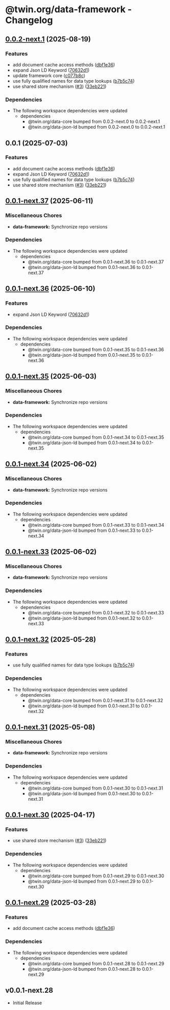 # @twin.org/data-framework - Changelog

## [0.0.2-next.1](https://github.com/twinfoundation/data/compare/data-framework-v0.0.2-next.0...data-framework-v0.0.2-next.1) (2025-08-19)


### Features

* add document cache access methods ([dbf1e36](https://github.com/twinfoundation/data/commit/dbf1e36d176c5f428f8c52628fb5a1ff7a6a174a))
* expand Json LD Keyword ([70632d1](https://github.com/twinfoundation/data/commit/70632d1e11ad85cf3c57e118476b125a673f1681))
* update framework core ([c077b8c](https://github.com/twinfoundation/data/commit/c077b8c07e7ee66b5482254eab6f2a52cd911270))
* use fully qualified names for data type lookups ([b7b5c74](https://github.com/twinfoundation/data/commit/b7b5c746b0180a87baa976f6a7a76cedd53d8ff7))
* use shared store mechanism ([#3](https://github.com/twinfoundation/data/issues/3)) ([33eb221](https://github.com/twinfoundation/data/commit/33eb221ccec2b4a79549c06e9a04225009b93a46))


### Dependencies

* The following workspace dependencies were updated
  * dependencies
    * @twin.org/data-core bumped from 0.0.2-next.0 to 0.0.2-next.1
    * @twin.org/data-json-ld bumped from 0.0.2-next.0 to 0.0.2-next.1

## 0.0.1 (2025-07-03)


### Features

* add document cache access methods ([dbf1e36](https://github.com/twinfoundation/data/commit/dbf1e36d176c5f428f8c52628fb5a1ff7a6a174a))
* expand Json LD Keyword ([70632d1](https://github.com/twinfoundation/data/commit/70632d1e11ad85cf3c57e118476b125a673f1681))
* use fully qualified names for data type lookups ([b7b5c74](https://github.com/twinfoundation/data/commit/b7b5c746b0180a87baa976f6a7a76cedd53d8ff7))
* use shared store mechanism ([#3](https://github.com/twinfoundation/data/issues/3)) ([33eb221](https://github.com/twinfoundation/data/commit/33eb221ccec2b4a79549c06e9a04225009b93a46))

## [0.0.1-next.37](https://github.com/twinfoundation/data/compare/data-framework-v0.0.1-next.36...data-framework-v0.0.1-next.37) (2025-06-11)


### Miscellaneous Chores

* **data-framework:** Synchronize repo versions


### Dependencies

* The following workspace dependencies were updated
  * dependencies
    * @twin.org/data-core bumped from 0.0.1-next.36 to 0.0.1-next.37
    * @twin.org/data-json-ld bumped from 0.0.1-next.36 to 0.0.1-next.37

## [0.0.1-next.36](https://github.com/twinfoundation/data/compare/data-framework-v0.0.1-next.35...data-framework-v0.0.1-next.36) (2025-06-10)


### Features

* expand Json LD Keyword ([70632d1](https://github.com/twinfoundation/data/commit/70632d1e11ad85cf3c57e118476b125a673f1681))


### Dependencies

* The following workspace dependencies were updated
  * dependencies
    * @twin.org/data-core bumped from 0.0.1-next.35 to 0.0.1-next.36
    * @twin.org/data-json-ld bumped from 0.0.1-next.35 to 0.0.1-next.36

## [0.0.1-next.35](https://github.com/twinfoundation/data/compare/data-framework-v0.0.1-next.34...data-framework-v0.0.1-next.35) (2025-06-03)


### Miscellaneous Chores

* **data-framework:** Synchronize repo versions


### Dependencies

* The following workspace dependencies were updated
  * dependencies
    * @twin.org/data-core bumped from 0.0.1-next.34 to 0.0.1-next.35
    * @twin.org/data-json-ld bumped from 0.0.1-next.34 to 0.0.1-next.35

## [0.0.1-next.34](https://github.com/twinfoundation/data/compare/data-framework-v0.0.1-next.33...data-framework-v0.0.1-next.34) (2025-06-02)


### Miscellaneous Chores

* **data-framework:** Synchronize repo versions


### Dependencies

* The following workspace dependencies were updated
  * dependencies
    * @twin.org/data-core bumped from 0.0.1-next.33 to 0.0.1-next.34
    * @twin.org/data-json-ld bumped from 0.0.1-next.33 to 0.0.1-next.34

## [0.0.1-next.33](https://github.com/twinfoundation/data/compare/data-framework-v0.0.1-next.32...data-framework-v0.0.1-next.33) (2025-06-02)


### Miscellaneous Chores

* **data-framework:** Synchronize repo versions


### Dependencies

* The following workspace dependencies were updated
  * dependencies
    * @twin.org/data-core bumped from 0.0.1-next.32 to 0.0.1-next.33
    * @twin.org/data-json-ld bumped from 0.0.1-next.32 to 0.0.1-next.33

## [0.0.1-next.32](https://github.com/twinfoundation/data/compare/data-framework-v0.0.1-next.31...data-framework-v0.0.1-next.32) (2025-05-28)


### Features

* use fully qualified names for data type lookups ([b7b5c74](https://github.com/twinfoundation/data/commit/b7b5c746b0180a87baa976f6a7a76cedd53d8ff7))


### Dependencies

* The following workspace dependencies were updated
  * dependencies
    * @twin.org/data-core bumped from 0.0.1-next.31 to 0.0.1-next.32
    * @twin.org/data-json-ld bumped from 0.0.1-next.31 to 0.0.1-next.32

## [0.0.1-next.31](https://github.com/twinfoundation/data/compare/data-framework-v0.0.1-next.30...data-framework-v0.0.1-next.31) (2025-05-08)


### Miscellaneous Chores

* **data-framework:** Synchronize repo versions


### Dependencies

* The following workspace dependencies were updated
  * dependencies
    * @twin.org/data-core bumped from 0.0.1-next.30 to 0.0.1-next.31
    * @twin.org/data-json-ld bumped from 0.0.1-next.30 to 0.0.1-next.31

## [0.0.1-next.30](https://github.com/twinfoundation/data/compare/data-framework-v0.0.1-next.29...data-framework-v0.0.1-next.30) (2025-04-17)


### Features

* use shared store mechanism ([#3](https://github.com/twinfoundation/data/issues/3)) ([33eb221](https://github.com/twinfoundation/data/commit/33eb221ccec2b4a79549c06e9a04225009b93a46))


### Dependencies

* The following workspace dependencies were updated
  * dependencies
    * @twin.org/data-core bumped from 0.0.1-next.29 to 0.0.1-next.30
    * @twin.org/data-json-ld bumped from 0.0.1-next.29 to 0.0.1-next.30

## [0.0.1-next.29](https://github.com/twinfoundation/data/compare/data-framework-v0.0.1-next.28...data-framework-v0.0.1-next.29) (2025-03-28)


### Features

* add document cache access methods ([dbf1e36](https://github.com/twinfoundation/data/commit/dbf1e36d176c5f428f8c52628fb5a1ff7a6a174a))


### Dependencies

* The following workspace dependencies were updated
  * dependencies
    * @twin.org/data-core bumped from 0.0.1-next.28 to 0.0.1-next.29
    * @twin.org/data-json-ld bumped from 0.0.1-next.28 to 0.0.1-next.29

## v0.0.1-next.28

- Initial Release
